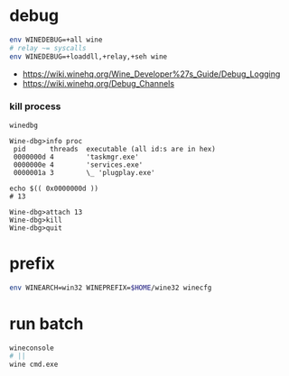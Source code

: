 # debug

```bash
env WINEDEBUG=+all wine
# relay ~= syscalls
env WINEDEBUG=+loaddll,+relay,+seh wine
```

- https://wiki.winehq.org/Wine_Developer%27s_Guide/Debug_Logging
- https://wiki.winehq.org/Debug_Channels

### kill process

```
winedbg

Wine-dbg>info proc
 pid      threads  executable (all id:s are in hex)
 0000000d 4        'taskmgr.exe'
 0000000e 4        'services.exe'
 0000001a 3        \_ 'plugplay.exe'

echo $(( 0x0000000d ))
# 13

Wine-dbg>attach 13
Wine-dbg>kill
Wine-dbg>quit
```

# prefix

```bash
env WINEARCH=win32 WINEPREFIX=$HOME/wine32 winecfg
```

# run batch

```bash
wineconsole
# ||
wine cmd.exe
```
